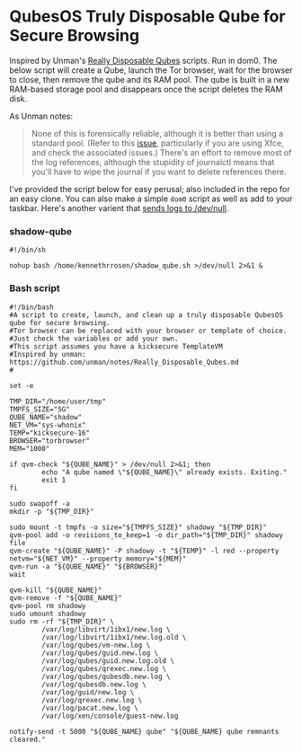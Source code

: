 # QubesOS Truly Disposable Qube for Secure Browsing

Inspired by Unman's [Really Disposable Qubes](https://github.com/unman/notes/blob/master/Really_Disposable_Qubes.md) scripts. Run in dom0. The below script will create a Qube, launch the Tor browser, wait for the browser to close, then remove the qube and its RAM pool. The qube is built in a new RAM-based storage pool and disappears once the script deletes the RAM disk.

As Unman notes: 
> None of this is forensically reliable, although it is better than using a standard pool. (Refer to this [issue](https://github.com/QubesOS/qubes-issues/issues/4972), particularly if you are using Xfce, and check the associated issues.) There's an effort to remove most of the log references, although the stupidity of journalctl means that you'll have to wipe the journal if you want to delete references there.

I've provided the script below for easy perusal; also included in the repo for an easy clone. You can also make a simple `dom0` script as well as add to your taskbar. Here's another varient that [sends logs to /dev/null]( https://forum.qubes-os.org/t/really-disposable-ram-based-qubes/21532).

### shadow-qube

```
#!/bin/sh

nohup bash /home/kennethrrosen/shadow_qube.sh >/dev/null 2>&1 &
```


### Bash script

```
#!/bin/bash
#A script to create, launch, and clean up a truly disposable QubesOS qube for secure browsing.
#Tor browser can be replaced with your browser or template of choice.
#Just check the variables or add your own.
#This script assumes you have a kicksecure TemplateVM
#Inspired by unman: https://github.com/unman/notes/Really_Disposable_Qubes.md
#

set -e

TMP_DIR="/home/user/tmp"
TMPFS_SIZE="5G"
QUBE_NAME="shadow"
NET_VM="sys-whonix"
TEMP="kicksecure-16"
BROWSER="torbrowser"
MEM="1000"

if qvm-check "${QUBE_NAME}" > /dev/null 2>&1; then
        echo "A qube named \"${QUBE_NAME}\" already exists. Exiting."
        exit 1
fi

sudo swapoff -a
mkdir -p "${TMP_DIR}"

sudo mount -t tmpfs -o size="${TMPFS_SIZE}" shadowy "${TMP_DIR}"
qvm-pool add -o revisions_to_keep=1 -o dir_path="${TMP_DIR}" shadowy file
qvm-create "${QUBE_NAME}" -P shadowy -t "${TEMP}" -l red --property netvm="${NET_VM}" --property memory="${MEM}"
qvm-run -a "${QUBE_NAME}" "${BROWSER}"
wait

qvm-kill "${QUBE_NAME}"
qvm-remove -f "${QUBE_NAME}"
qvm-pool rm shadowy
sudo umount shadowy
sudo rm -rf "${TMP_DIR}" \
        /var/log/libvirt/1ibx1/new.log \
        /var/log/libvirt/1ibx1/new.log.old \
        /var/log/qubes/vm-new.log \
        /var/log/qubes/guid.new.log \
        /var/log/qubes/guid.new.log.old \
        /var/log/qubes/qrexec.new.log \
        /var/log/qubes/qubesdb.new.log \
        /var/log/qubesdb.new.log \
        /var/log/guid/new.log \
        /var/log/qrexec.new.log \
        /var/log/pacat.new.log \
        /var/log/xen/console/guest-new.log

notify-send -t 5000 "${QUBE_NAME} qube" "${QUBE_NAME} qube remnants cleared."
```
